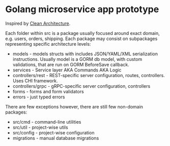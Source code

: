 # Golang microservice app prototype

Inspired by [Clean Architecture](https://hackernoon.com/golang-clean-archithecture-efd6d7c43047).

Each folder within src is a package usually focused around exact domain, e.g. users, orders, shipping.
Each package may consist on subpackages representing specific architecture levels:

* models - models structs with includes JSON/YAML/XML serialization instructions. Usually model is a GORM db model, with custom validations, that are run on GORM BeforeSave callback.
* services - Service layer AKA Commands AKA Logic
* controllers/rest - REST-specific server configuration, routes, controllers. Uses CHI framework.
* controllers/grpc - gRPC-specific server configuration, controllers
* forms - forms and form validators
* errors - just typed errors

There are few exceptions however, there are still few non-domain packages:

* src/cmd - command-line utilities
* src/util - project-wise utils
* src/config - project-wise configuration
* migrations - manual database migrations